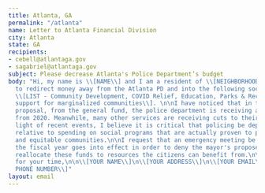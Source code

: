 ```yaml
---
title: Atlanta, GA
permalink: "/atlanta"
name: Letter to Atlanta Financial Division
city: Atlanta
state: GA
recipients:
- cebell@atlantaga.gov
- sagabriel@atlantaga.gov
subject: Please decrease Atlanta's Police Department’s budget
body: "Hi, my name is \\[NAME\\] and I am a resident of \\[NEIGHBORHOOD\\]. I am asking
  to redirect money away from the Atlanta PD and into the following social services:
  \\[LIST - Community Development, COVID Relief, Education, Parks & Recreation, targeted
  support for marginalized communities\\]. \n\nI have noticed that in the 2021 budget
  proposal, from the general fund, the police department is receiving a 5.90% increase
  from 2020. Meanwhile, many other services are receiving cuts to their budgets. In
  light of recent events, I believe it is critical that policing be deprioritized
  relative to spending on social programs that are actually proven to promote safe
  and equitable communities.\n\nI request that an emergency meeting be called before
  the fiscal year goes into effect in order to deny the mayor's proposed budget and
  reallocate these funds to resources the citizens can benefit from.\n\nThank you
  for your time,\n\n\\[YOUR NAME\\]\n\\[YOUR ADDRESS\\]\n\\[YOUR EMAIL\\]\n\\[YOUR
  PHONE NUMBER\\]"
layout: email
---
```


